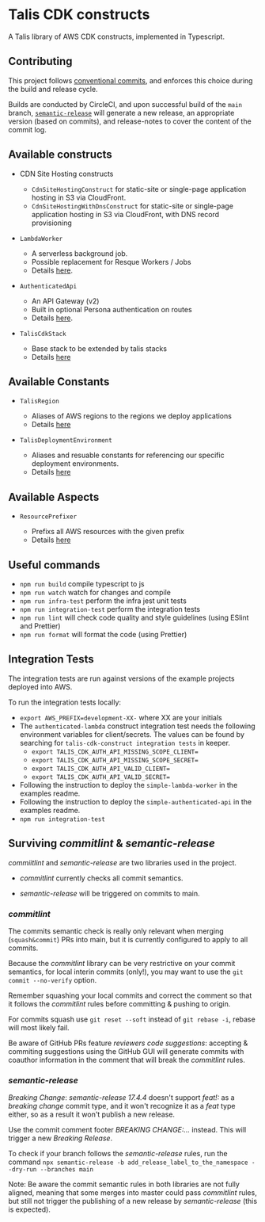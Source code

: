 # Talis CDK constructs

A Talis library of AWS CDK constructs, implemented in Typescript.

## Contributing

This project follows [conventional commits](https://www.conventionalcommits.org/en/v1.0.0/), and enforces this choice during the build and release cycle.

Builds are conducted by CircleCI, and upon successful build of the `main` branch, [`semantic-release`](https://semantic-release.gitbook.io/semantic-release/) will generate a new release, an appropriate version (based on commits), and release-notes to cover the content of the commit log.

## Available constructs

- CDN Site Hosting constructs

  - `CdnSiteHostingConstruct` for static-site or single-page application hosting in S3 via CloudFront.
  - `CdnSiteHostingWithDnsConstruct` for static-site or single-page application hosting in S3 via CloudFront, with DNS record provisioning

- `LambdaWorker`

  - A serverless background job.
  - Possible replacement for Resque Workers / Jobs
  - Details [here](/examples/simple-lambda-worker/README.md).

- `AuthenticatedApi`

  - An API Gateway (v2)
  - Built in optional Persona authentication on routes
  - Details [here](/examples/simple-authenticated-api/README.md).

- `TalisCdkStack`
  - Base stack to be extended by talis stacks
  - Details [here](/lib/talis-cdk-stack/README.md)

## Available Constants

- `TalisRegion`

  - Aliases of AWS regions to the regions we deploy applications
  - Details [here](/lib/talis-cdk-stack/README.md)

- `TalisDeploymentEnvironment`
  - Aliases and resuable constants for referencing our specific deployment environments.
  - Details [here](/lib/talis-cdk-stack/README.md)

## Available Aspects

- `ResourcePrefixer`

  - Prefixs all AWS resources with the given prefix
  - Details [here](/lib/aspects/README.md)

## Useful commands

- `npm run build` compile typescript to js
- `npm run watch` watch for changes and compile
- `npm run infra-test` perform the infra jest unit tests
- `npm run integration-test` perform the integration tests
- `npm run lint` will check code quality and style guidelines (using ESlint and Prettier)
- `npm run format` will format the code (using Prettier)

## Integration Tests

The integration tests are run against versions of the example projects deployed into AWS.

To run the integration tests locally:

- `export AWS_PREFIX=development-XX-` where XX are your initials
- The `authenticated-lambda` construct integration test needs the following environment variables for client/secrets. The values can be found by searching for `talis-cdk-construct integration tests` in keeper.
  - `export TALIS_CDK_AUTH_API_MISSING_SCOPE_CLIENT=`
  - `export TALIS_CDK_AUTH_API_MISSING_SCOPE_SECRET=`
  - `export TALIS_CDK_AUTH_API_VALID_CLIENT=`
  - `export TALIS_CDK_AUTH_API_VALID_SECRET=`
- Following the instruction to deploy the `simple-lambda-worker` in the examples readme.
- Following the instruction to deploy the `simple-authenticated-api` in the examples readme.
- `npm run integration-test`

## Surviving _commitlint_ & _semantic-release_

_commiitlint_ and _semantic-release_ are two libraries used in the project.

- _commitlint_ currently checks all commit semantics.

- _semantic-release_ will be triggered on commits to main.

### _commitlint_

The commits semantic check is really only relevant when merging (`squash&commit`) PRs into main, but it is currently configured to apply to all commits.

Because the _commitlint_ library can be very restrictive on your commit semantics, for local interin commits (only!), you may want to use the `git commit --no-verify` option.

Remember squashing your local commits and correct the comment so that it follows the _commitlint_ rules before committing & pushing to origin.

For commits squash use `git reset --soft` instead of `git rebase -i`, rebase will most likely fail.

Be aware of GitHub PRs feature _reviewers code suggestions_: accepting & commiting suggestions using the GitHub GUI will generate commits with coauthor information in the comment that will break the _commitlint_ rules.

### _semantic-release_

_Breaking Change_: _semantic-release 17.4.4_ doesn't support _feat!:_ as a _breaking change_ commit type, and it won't recognize it as a _feat_ type either, so as a result it won't publish a new release.

Use the commit comment footer _BREAKING CHANGE:..._ instead. This will trigger a new _Breaking Release_.

To check if your branch follows the _semantic-release_ rules, run the command
`npx semantic-release -b add_release_label_to_the_namespace --dry-run --branches main`

Note: Be aware the commit semantic rules in both libraries are not fully aligned, meaning that some merges into master could pass _commitlint_ rules, but still not trigger the publishing of a new release by _semantic-release_ (this is expected).
